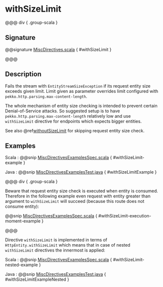 # withSizeLimit

@@@ div { .group-scala }

## Signature

@@signature [MiscDirectives.scala](/http/src/main/scala/org/apache/pekko/http/scaladsl/server/directives/MiscDirectives.scala) { #withSizeLimit }

@@@

## Description

Fails the stream with `EntityStreamSizeException` if its request entity size exceeds given limit. Limit given
as parameter overrides limit configured with `pekko.http.parsing.max-content-length`.

The whole mechanism of entity size checking is intended to prevent certain Denial-of-Service attacks.
So suggested setup is to have `pekko.http.parsing.max-content-length` relatively low and use `withSizeLimit`
directive for endpoints which expects bigger entities.

See also @ref[withoutSizeLimit](withoutSizeLimit.md) for skipping request entity size check.

## Examples

Scala
:   @@snip [MiscDirectivesExamplesSpec.scala](/docs/src/test/scala/docs/http/scaladsl/server/directives/MiscDirectivesExamplesSpec.scala) { #withSizeLimit-example }

Java
:   @@snip [MiscDirectivesExamplesTest.java](/docs/src/test/java/docs/http/javadsl/server/directives/MiscDirectivesExamplesTest.java) { #withSizeLimitExample }

@@@ div { .group-scala }

Beware that request entity size check is executed when entity is consumed. Therefore in the following example
even request with entity greater than argument to `withSizeLimit` will succeed (because this route
does not consume entity):

@@snip [MiscDirectivesExamplesSpec.scala](/docs/src/test/scala/docs/http/scaladsl/server/directives/MiscDirectivesExamplesSpec.scala) { #withSizeLimit-execution-moment-example }

@@@

Directive `withSizeLimit` is implemented in terms of `HttpEntity.withSizeLimit` which means that in case of
nested `withSizeLimit` directives the innermost is applied:

Scala
:   @@snip [MiscDirectivesExamplesSpec.scala](/docs/src/test/scala/docs/http/scaladsl/server/directives/MiscDirectivesExamplesSpec.scala) { #withSizeLimit-nested-example }

Java
:   @@snip [MiscDirectivesExamplesTest.java](/docs/src/test/java/docs/http/javadsl/server/directives/MiscDirectivesExamplesTest.java) { #withSizeLimitExampleNested }
